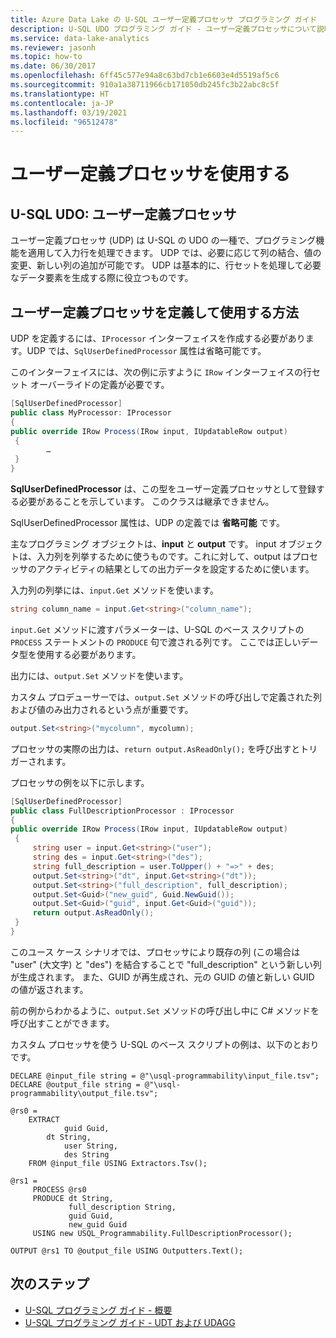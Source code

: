 ```yaml
---
title: Azure Data Lake の U-SQL ユーザー定義プロセッサ プログラミング ガイド
description: U-SQL UDO プログラミング ガイド - ユーザー定義プロセッサについて説明します。
ms.service: data-lake-analytics
ms.reviewer: jasonh
ms.topic: how-to
ms.date: 06/30/2017
ms.openlocfilehash: 6ff45c577e94a8c63bd7cb1e6603e4d5519af5c6
ms.sourcegitcommit: 910a1a38711966cb171050db245fc3b22abc8c5f
ms.translationtype: HT
ms.contentlocale: ja-JP
ms.lasthandoff: 03/19/2021
ms.locfileid: "96512478"
---
```

# <a name="use-user-defined-processor"></a>ユーザー定義プロセッサを使用する

## <a name="u-sql-udo-user-defined-processor"></a>U-SQL UDO: ユーザー定義プロセッサ
ユーザー定義プロセッサ (UDP) は U-SQL の UDO の一種で、プログラミング機能を適用して入力行を処理できます。 UDP では、必要に応じて列の結合、値の変更、新しい列の追加が可能です。 UDP は基本的に、行セットを処理して必要なデータ要素を生成する際に役立つものです。

## <a name="how-to-define-and-use-user-defined-processor"></a>ユーザー定義プロセッサを定義して使用する方法
UDP を定義するには、`IProcessor` インターフェイスを作成する必要があります。UDP では、`SqlUserDefinedProcessor` 属性は省略可能です。

このインターフェイスには、次の例に示すように `IRow` インターフェイスの行セット オーバーライドの定義が必要です。

```csharp
[SqlUserDefinedProcessor]
public class MyProcessor: IProcessor
{
public override IRow Process(IRow input, IUpdatableRow output)
 {
        …
 }
}
```

**SqlUserDefinedProcessor** は、この型をユーザー定義プロセッサとして登録する必要があることを示しています。 このクラスは継承できません。

SqlUserDefinedProcessor 属性は、UDP の定義では **省略可能** です。

主なプログラミング オブジェクトは、**input** と **output** です。 input オブジェクトは、入力列を列挙するために使うものです。これに対して、output はプロセッサのアクティビティの結果としての出力データを設定するために使います。

入力列の列挙には、`input.Get` メソッドを使います。

```csharp
string column_name = input.Get<string>("column_name");
```

`input.Get` メソッドに渡すパラメーターは、U-SQL のベース スクリプトの `PROCESS` ステートメントの `PRODUCE` 句で渡される列です。 ここでは正しいデータ型を使用する必要があります。

出力には、`output.Set` メソッドを使います。

カスタム プロデューサーでは、`output.Set` メソッドの呼び出しで定義された列および値のみ出力されるという点が重要です。

```csharp
output.Set<string>("mycolumn", mycolumn);
```

プロセッサの実際の出力は、`return output.AsReadOnly();` を呼び出すとトリガーされます。

プロセッサの例を以下に示します。

```csharp
[SqlUserDefinedProcessor]
public class FullDescriptionProcessor : IProcessor
{
public override IRow Process(IRow input, IUpdatableRow output)
 {
     string user = input.Get<string>("user");
     string des = input.Get<string>("des");
     string full_description = user.ToUpper() + "=>" + des;
     output.Set<string>("dt", input.Get<string>("dt"));
     output.Set<string>("full_description", full_description);
     output.Set<Guid>("new_guid", Guid.NewGuid());
     output.Set<Guid>("guid", input.Get<Guid>("guid"));
     return output.AsReadOnly();
 }
}
```

このユース ケース シナリオでは、プロセッサにより既存の列 (この場合は "user" (大文字) と "des") を結合することで "full_description" という新しい列が生成されます。 また、GUID が再生成され、元の GUID の値と新しい GUID の値が返されます。

前の例からわかるように、`output.Set` メソッドの呼び出し中に C# メソッドを呼び出すことができます。

カスタム プロセッサを使う U-SQL のベース スクリプトの例は、以下のとおりです。

```usql
DECLARE @input_file string = @"\usql-programmability\input_file.tsv";
DECLARE @output_file string = @"\usql-programmability\output_file.tsv";

@rs0 =
    EXTRACT
            guid Guid,
        dt String,
            user String,
            des String
    FROM @input_file USING Extractors.Tsv();

@rs1 =
     PROCESS @rs0
     PRODUCE dt String,
             full_description String,
             guid Guid,
             new_guid Guid
     USING new USQL_Programmability.FullDescriptionProcessor();

OUTPUT @rs1 TO @output_file USING Outputters.Text();
```


## <a name="next-steps"></a>次のステップ
* [U-SQL プログラミング ガイド - 概要](data-lake-analytics-u-sql-programmability-guide.md)
* [U-SQL プログラミング ガイド - UDT および UDAGG](data-lake-analytics-u-sql-programmability-guide-UDT-AGG.md)